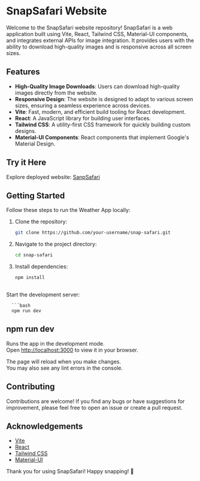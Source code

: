 # SnapSafari Website

Welcome to the SnapSafari website repository! SnapSafari is a web application built using Vite, React, Tailwind CSS, Material-UI components, and integrates external APIs for image integration. It provides users with the ability to download high-quality images and is responsive across all screen sizes.

## Features

- **High-Quality Image Downloads**: Users can download high-quality images directly from the website.
- **Responsive Design**: The website is designed to adapt to various screen sizes, ensuring a seamless experience across devices.
- **Vite**: Fast, modern, and efficient build tooling for React development.
- **React**: A JavaScript library for building user interfaces.
- **Tailwind CSS**: A utility-first CSS framework for quickly building custom designs.
- **Material-UI Components**: React components that implement Google's Material Design.
## Try it Here
Explore deployed website: [SanpSafari](https://snap-safari.vercel.app/)

## Getting Started

Follow these steps to run the Weather App locally:

1. Clone the repository:

   ```bash
   git clone https://github.com/your-username/snap-safari.git


2. Navigate to the project directory:

   ```bash
   cd snap-safari

3. Install dependencies:

   ```bash
   npm install
 
  Start the development server:

      ```bash
      npm run dev
## npm run dev 

Runs the app in the development mode.\
Open [http://localhost:3000](http://localhost:3000) to view it in your browser.

The page will reload when you make changes.\
You may also see any lint errors in the console.
## Contributing

Contributions are welcome! If you find any bugs or have suggestions for improvement, please feel free to open an issue or create a pull request.

## Acknowledgements

- [Vite](https://vitejs.dev/)
- [React](https://reactjs.org/)
- [Tailwind CSS](https://tailwindcss.com/)
- [Material-UI](https://material-ui.com/)

Thank you for using SnapSafari! Happy snapping! 📸